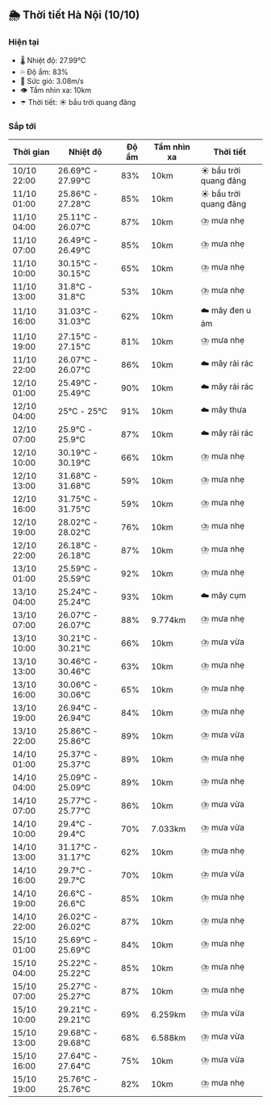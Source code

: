 ## 🌦️ Thời tiết Hà Nội (10/10)

### Hiện tại

- 🌡️ Nhiệt độ: 27.99℃
- 💦 Độ ẩm: 83%
- 💨 Sức gió: 3.08m/s
- 👁️ Tầm nhìn xa: 10km
- ☂️ Thời tiết: ☀️ bầu trời quang đãng

### Sắp tới

| Thời gian | Nhiệt độ | Độ ẩm | Tầm nhìn xa | Thời tiết |
| --- | --- | --- | --- | --- |
| 10/10 22:00 | 26.69℃ - 27.99℃ | 83% | 10km | ☀️ bầu trời quang đãng |
| 11/10 01:00 | 25.86℃ - 27.28℃ | 85% | 10km | ☀️ bầu trời quang đãng |
| 11/10 04:00 | 25.11℃ - 26.07℃ | 87% | 10km | ⛈️ mưa nhẹ |
| 11/10 07:00 | 26.49℃ - 26.49℃ | 85% | 10km | ⛈️ mưa nhẹ |
| 11/10 10:00 | 30.15℃ - 30.15℃ | 65% | 10km | ⛈️ mưa nhẹ |
| 11/10 13:00 | 31.8℃ - 31.8℃ | 53% | 10km | ⛈️ mưa nhẹ |
| 11/10 16:00 | 31.03℃ - 31.03℃ | 62% | 10km | ☁️ mây đen u ám |
| 11/10 19:00 | 27.15℃ - 27.15℃ | 81% | 10km | ⛈️ mưa nhẹ |
| 11/10 22:00 | 26.07℃ - 26.07℃ | 86% | 10km | ☁️ mây rải rác |
| 12/10 01:00 | 25.49℃ - 25.49℃ | 90% | 10km | ☁️ mây rải rác |
| 12/10 04:00 | 25℃ - 25℃ | 91% | 10km | ☁️ mây thưa |
| 12/10 07:00 | 25.9℃ - 25.9℃ | 87% | 10km | ☁️ mây rải rác |
| 12/10 10:00 | 30.19℃ - 30.19℃ | 66% | 10km | ⛈️ mưa nhẹ |
| 12/10 13:00 | 31.68℃ - 31.68℃ | 59% | 10km | ⛈️ mưa nhẹ |
| 12/10 16:00 | 31.75℃ - 31.75℃ | 59% | 10km | ⛈️ mưa nhẹ |
| 12/10 19:00 | 28.02℃ - 28.02℃ | 76% | 10km | ⛈️ mưa nhẹ |
| 12/10 22:00 | 26.18℃ - 26.18℃ | 87% | 10km | ⛈️ mưa nhẹ |
| 13/10 01:00 | 25.59℃ - 25.59℃ | 92% | 10km | ⛈️ mưa nhẹ |
| 13/10 04:00 | 25.24℃ - 25.24℃ | 93% | 10km | ☁️ mây cụm |
| 13/10 07:00 | 26.07℃ - 26.07℃ | 88% | 9.774km | ⛈️ mưa nhẹ |
| 13/10 10:00 | 30.21℃ - 30.21℃ | 66% | 10km | ⛈️ mưa vừa |
| 13/10 13:00 | 30.46℃ - 30.46℃ | 63% | 10km | ⛈️ mưa nhẹ |
| 13/10 16:00 | 30.06℃ - 30.06℃ | 65% | 10km | ⛈️ mưa nhẹ |
| 13/10 19:00 | 26.94℃ - 26.94℃ | 84% | 10km | ⛈️ mưa nhẹ |
| 13/10 22:00 | 25.86℃ - 25.86℃ | 89% | 10km | ⛈️ mưa vừa |
| 14/10 01:00 | 25.37℃ - 25.37℃ | 89% | 10km | ⛈️ mưa nhẹ |
| 14/10 04:00 | 25.09℃ - 25.09℃ | 89% | 10km | ⛈️ mưa nhẹ |
| 14/10 07:00 | 25.77℃ - 25.77℃ | 86% | 10km | ⛈️ mưa vừa |
| 14/10 10:00 | 29.4℃ - 29.4℃ | 70% | 7.033km | ⛈️ mưa vừa |
| 14/10 13:00 | 31.17℃ - 31.17℃ | 62% | 10km | ⛈️ mưa nhẹ |
| 14/10 16:00 | 29.7℃ - 29.7℃ | 70% | 10km | ⛈️ mưa vừa |
| 14/10 19:00 | 26.6℃ - 26.6℃ | 85% | 10km | ⛈️ mưa nhẹ |
| 14/10 22:00 | 26.02℃ - 26.02℃ | 87% | 10km | ⛈️ mưa nhẹ |
| 15/10 01:00 | 25.69℃ - 25.69℃ | 84% | 10km | ⛈️ mưa nhẹ |
| 15/10 04:00 | 25.22℃ - 25.22℃ | 85% | 10km | ⛈️ mưa nhẹ |
| 15/10 07:00 | 25.27℃ - 25.27℃ | 87% | 10km | ⛈️ mưa nhẹ |
| 15/10 10:00 | 29.21℃ - 29.21℃ | 69% | 6.259km | ⛈️ mưa vừa |
| 15/10 13:00 | 29.68℃ - 29.68℃ | 68% | 6.588km | ⛈️ mưa vừa |
| 15/10 16:00 | 27.64℃ - 27.64℃ | 75% | 10km | ⛈️ mưa vừa |
| 15/10 19:00 | 25.76℃ - 25.76℃ | 82% | 10km | ⛈️ mưa nhẹ |

